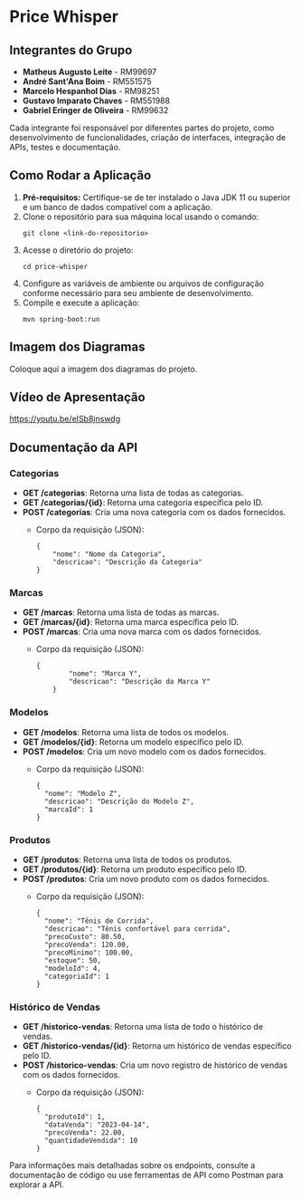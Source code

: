 <h1>Price Whisper</h1>

<h2>Integrantes do Grupo</h2>

<ul>
    <li><strong>Matheus Augusto Leite</strong> - RM99697</li>
    <li><strong>André Sant'Ana Boim</strong> - RM551575</li>
    <li><strong>Marcelo Hespanhol Dias</strong> - RM98251</li>
    <li><strong>Gustavo Imparato Chaves</strong> - RM551988</li>
    <li><strong>Gabriel Eringer de Oliveira</strong> - RM99632</li>
</ul>

<p>Cada integrante foi responsável por diferentes partes do projeto, como desenvolvimento de funcionalidades, criação de interfaces, integração de APIs, testes e documentação.</p>

<h2>Como Rodar a Aplicação</h2>

<ol>
    <li><strong>Pré-requisitos:</strong> Certifique-se de ter instalado o Java JDK 11 ou superior e um banco de dados compatível com a aplicação.</li>
    <li>Clone o repositório para sua máquina local usando o comando:
        <pre><code>git clone &lt;link-do-repositorio&gt;</code></pre>
    </li>
    <li>Acesse o diretório do projeto:
        <pre><code>cd price-whisper</code></pre>
    </li>
    <li>Configure as variáveis de ambiente ou arquivos de configuração conforme necessário para seu ambiente de desenvolvimento.</li>
    <li>Compile e execute a aplicação:
        <pre><code>mvn spring-boot:run</code></pre>
    </li>
</ol>

<h2>Imagem dos Diagramas</h2>

<p>Coloque aqui a imagem dos diagramas do projeto.</p>

<h2>Vídeo de Apresentação</h2>

<a>https://youtu.be/eISb8jnswdg</a>

<h2>Documentação da API</h2>

<h3>Categorias</h3>

<ul>
    <li><strong>GET /categorias</strong>: Retorna uma lista de todas as categorias.</li>
    <li><strong>GET /categorias/{id}</strong>: Retorna uma categoria específica pelo ID.</li>
    <li><strong>POST /categorias</strong>: Cria uma nova categoria com os dados fornecidos.</li>
    <ul>
        <li>Corpo da requisição (JSON):
            <pre><code>{
    "nome": "Nome da Categoria",
    "descricao": "Descrição da Categoria"
}
</code></pre>
        </li>
    </ul>
</ul>

<h3>Marcas</h3>

<ul>
    <li><strong>GET /marcas</strong>: Retorna uma lista de todas as marcas.</li>
    <li><strong>GET /marcas/{id}</strong>: Retorna uma marca específica pelo ID.</li>
    <li><strong>POST /marcas</strong>: Cria uma nova marca com os dados fornecidos.</li>
    <ul>
        <li>Corpo da requisição (JSON):
            <pre><code>{
		"nome": "Marca Y",
		"descricao": "Descrição da Marca Y"
	}</code></pre>
        </li>
    </ul>
</ul>

<h3>Modelos</h3>

<ul>
    <li><strong>GET /modelos</strong>: Retorna uma lista de todos os modelos.</li>
    <li><strong>GET /modelos/{id}</strong>: Retorna um modelo específico pelo ID.</li>
    <li><strong>POST /modelos</strong>: Cria um novo modelo com os dados fornecidos.</li>
    <ul>
        <li>Corpo da requisição (JSON):
            <pre><code>{
  "nome": "Modelo Z",
  "descricao": "Descrição do Modelo Z",
  "marcaId": 1  
}</code></pre>
        </li>
    </ul>
</ul>

<h3>Produtos</h3>

<ul>
    <li><strong>GET /produtos</strong>: Retorna uma lista de todos os produtos.</li>
    <li><strong>GET /produtos/{id}</strong>: Retorna um produto específico pelo ID.</li>
    <li><strong>POST /produtos</strong>: Cria um novo produto com os dados fornecidos.</li>
    <ul>
        <li>Corpo da requisição (JSON):
            <pre><code>{
  "nome": "Tênis de Corrida",
  "descricao": "Tênis confortável para corrida",
  "precoCusto": 80.50,
  "precoVenda": 120.00,
  "precoMinimo": 100.00,
  "estoque": 50,
  "modeloId": 4,
  "categoriaId": 1
}</code></pre>
        </li>
    </ul>
</ul>

<h3>Histórico de Vendas</h3>

<ul>
    <li><strong>GET /historico-vendas</strong>: Retorna uma lista de todo o histórico de vendas.</li>
    <li><strong>GET /historico-vendas/{id}</strong>: Retorna um histórico de vendas específico pelo ID.</li>
    <li><strong>POST /historico-vendas</strong>: Cria um novo registro de histórico de vendas com os dados fornecidos.</li>
    <ul>
        <li>Corpo da requisição (JSON):
            <pre><code>{
  "produtoId": 1, 
  "dataVenda": "2023-04-14", 
  "precoVenda": 22.00,
  "quantidadeVendida": 10
}</code></pre>
        </li>
    </ul>
</ul>

<p>Para informações mais detalhadas sobre os endpoints, consulte a documentação de código ou use ferramentas de API como Postman para explorar a API.</p>

